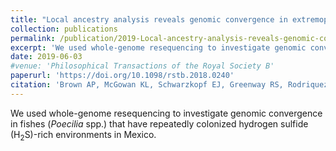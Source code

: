 ```yaml
---
title: "Local ancestry analysis reveals genomic convergence in extremophile fishes"
collection: publications
permalink: /publication/2019-Local-ancestry-analysis-reveals-genomic-convergence-in-extremophile-fishes
excerpt: 'We used whole-genome resequencing to investigate genomic convergence in fishes (*Poecilia* spp.) that have repeatedly colonized hydrogen sulfide (H<sub>2</sub>S)-rich environments in Mexico.'
date: 2019-06-03
#venue: 'Philosophical Transactions of the Royal Society B'
paperurl: 'https://doi.org/10.1098/rstb.2018.0240'
citation: 'Brown AP, McGowan KL, Schwarzkopf EJ, Greenway RS, Rodriquez LA, Tobler M, Kelley JL. (2019) Local ancestry analysis reveals genomic convergence in extremophile fishes. <i>Philosophical Transactions of the Royal Society B</i> 374(1777).'
---
```

We used whole-genome resequencing to investigate genomic convergence in fishes (*Poecilia* spp.) that have repeatedly colonized hydrogen sulfide (H<sub>2</sub>S)-rich environments in Mexico.
